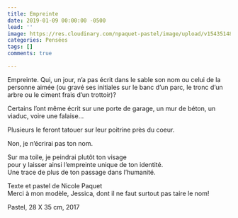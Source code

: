 ```yaml
---
title: Empreinte
date: 2019-01-09 00:00:00 -0500
lead: ''
image: https://res.cloudinary.com/npaquet-pastel/image/upload/v1543514813/jessica.jpg
categories: Pensées
tags: []
comments: true

---
```

Empreinte. Qui, un jour, n’a pas écrit dans le sable son nom ou celui de la personne aimée (ou gravé ses initiales sur le banc d’un parc, le tronc d’un arbre ou le ciment frais d’un trottoir)?

Certains l’ont même écrit sur une porte de garage, un mur de béton, un viaduc, voire une falaise…

Plusieurs le feront tatouer sur leur poitrine près du coeur.

Non, je n’écrirai pas ton nom.

Sur ma toile, je peindrai plutôt ton visage  
pour y laisser ainsi l’empreinte unique de ton identité.  
Une trace de plus de ton passage dans l’humanité.

Texte et pastel de Nicole Paquet  
Merci à mon modèle, Jessica, dont il ne faut surtout pas taire le nom!

Pastel, 28 X 35 cm, 2017